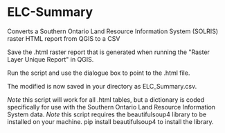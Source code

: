 # ELC-Summary
Converts a Southern Ontario Land Resource Information System (SOLRIS) raster HTML report from QGIS to a CSV

Save the .html raster report that is generated when running the "Raster Layer Unique Report" in QGIS.

Run the script and use the dialogue box to point to the .html file.

The modified is now saved in your directory as ELC_Summary.csv.

*Note* this script will work for all .html tables, but a dictionary is coded specifically for use with the Southern Ontario Land Resource Information System data.
*Note* this script requires the beautifulsoup4 library to be installed on your machine. pip install beautifulsoup4 to install the library. 
